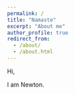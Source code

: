 ```yaml
---
permalink: /
title: "Namaste"
excerpt: "About me"
author_profile: true
redirect_from: 
  - /about/
  - /about.html
---
```

Hi,

I am Newton.



